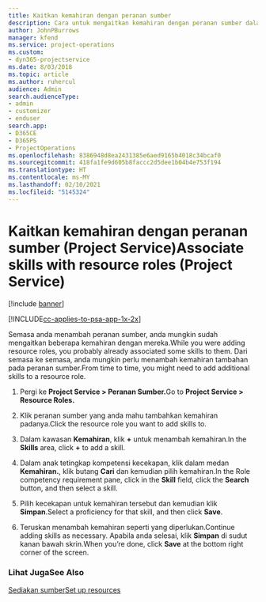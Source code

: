 ```yaml
---
title: Kaitkan kemahiran dengan peranan sumber
description: Cara untuk mengaitkan kemahiran dengan peranan sumber dalam Project Service
author: JohnPBurrows
manager: kfend
ms.service: project-operations
ms.custom:
- dyn365-projectservice
ms.date: 8/03/2018
ms.topic: article
ms.author: ruhercul
audience: Admin
search.audienceType:
- admin
- customizer
- enduser
search.app:
- D365CE
- D365PS
- ProjectOperations
ms.openlocfilehash: 8386948d8ea2431385e6aed9165b4018c34bcaf0
ms.sourcegitcommit: 418fa1fe9d605b8faccc2d5dee1b04b4e753f194
ms.translationtype: HT
ms.contentlocale: ms-MY
ms.lasthandoff: 02/10/2021
ms.locfileid: "5145324"
---
```

# <a name="associate-skills-with-resource-roles-project-service"></a><span data-ttu-id="f76ad-103">Kaitkan kemahiran dengan peranan sumber (Project Service)</span><span class="sxs-lookup"><span data-stu-id="f76ad-103">Associate skills with resource roles (Project Service)</span></span>

[!include [banner](../includes/psa-now-project-operations.md)]

[!INCLUDE[cc-applies-to-psa-app-1x-2x](../includes/cc-applies-to-psa-app-1x-2x.md)]

<span data-ttu-id="f76ad-104">Semasa anda menambah peranan sumber, anda mungkin sudah mengaitkan beberapa kemahiran dengan mereka.</span><span class="sxs-lookup"><span data-stu-id="f76ad-104">While you were adding resource roles, you probably already associated some skills to them.</span></span> <span data-ttu-id="f76ad-105">Dari semasa ke semasa, anda mungkin perlu menambah kemahiran tambahan pada peranan sumber.</span><span class="sxs-lookup"><span data-stu-id="f76ad-105">From time to time, you might need to add additional skills to a resource role.</span></span>  
  
1.  <span data-ttu-id="f76ad-106">Pergi ke **Project Service > Peranan Sumber.**</span><span class="sxs-lookup"><span data-stu-id="f76ad-106">Go to **Project Service > Resource Roles.**</span></span>  
  
2.  <span data-ttu-id="f76ad-107">Klik peranan sumber yang anda mahu tambahkan kemahiran padanya.</span><span class="sxs-lookup"><span data-stu-id="f76ad-107">Click the resource role you want to add skills to.</span></span>  
  
3.  <span data-ttu-id="f76ad-108">Dalam kawasan **Kemahiran**, klik **+** untuk menambah kemahiran.</span><span class="sxs-lookup"><span data-stu-id="f76ad-108">In the **Skills** area, click **+** to add a skill.</span></span>  
  
4.  <span data-ttu-id="f76ad-109">Dalam anak tetingkap kompetensi kecekapan, klik dalam medan **Kemahiran.**, klik butang **Cari** dan kemudian pilih kemahiran.</span><span class="sxs-lookup"><span data-stu-id="f76ad-109">In the Role competency requirement pane, click in the **Skill** field, click the **Search** button,  and then select a skill.</span></span>  
  
5.  <span data-ttu-id="f76ad-110">Pilih kecekapan untuk kemahiran tersebut dan kemudian klik **Simpan**.</span><span class="sxs-lookup"><span data-stu-id="f76ad-110">Select a proficiency for that skill, and then click **Save**.</span></span>  
  
6.  <span data-ttu-id="f76ad-111">Teruskan menambah kemahiran seperti yang diperlukan.</span><span class="sxs-lookup"><span data-stu-id="f76ad-111">Continue adding skills as necessary.</span></span> <span data-ttu-id="f76ad-112">Apabila anda selesai, klik **Simpan** di sudut kanan bawah skrin.</span><span class="sxs-lookup"><span data-stu-id="f76ad-112">When you’re done, click **Save** at the bottom right corner of the screen.</span></span>  
  
### <a name="see-also"></a><span data-ttu-id="f76ad-113">Lihat Juga</span><span class="sxs-lookup"><span data-stu-id="f76ad-113">See Also</span></span>  
 [<span data-ttu-id="f76ad-114">Sediakan sumber</span><span class="sxs-lookup"><span data-stu-id="f76ad-114">Set up resources</span></span>](../psa/set-up-resources.md)
